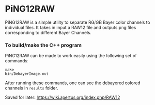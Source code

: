 # PiNG12RAW

PiNG12RAW is a simple utility to separate RG/GB Bayer color channels to individual files. It takes in input a RAW12 file and outputs png files corresponding to different Bayer Channels.

### To build/make the C++ program

PiNG12RAW can be made to work easily using the following set of commands:
```
make
bin/DebayerImage.out
```
After running these commands, one can see the debayered colored channels in `results` folder.

Saved for later: https://wiki.apertus.org/index.php/RAW12
